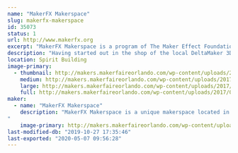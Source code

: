 ```yaml
---
name: "MakerFX Makerspace"
slug: makerfx-makerspace
id: 35073
status: 1
url: http://www.makerfx.org
excerpt: "MakerFX Makerspace is a program of The Maker Effect Foundation located in south Orlando. "
description: "Having started out in the shop of the local DeltaMaker 3D Printer factory, MakerFX now has their own dedicated space in South Orlando and a growing community of makers that are in many different realms of making. From bee keeping, 3D printing, circuit board design, costuming/cosplay, woodworking and more, the members of MakerFX strive to make our community of makers a hub of learning for South Orlando."
location: Spirit Building
image-primary:
  - thumbnail: http://makers.makerfaireorlando.com/wp-content/uploads/2017/08/MFX-Meetup-Header-2-150x150.png
    medium: http://makers.makerfaireorlando.com/wp-content/uploads/2017/08/MFX-Meetup-Header-2-300x47.png
    large: http://makers.makerfaireorlando.com/wp-content/uploads/2017/08/MFX-Meetup-Header-2.png
    full: http://makers.makerfaireorlando.com/wp-content/uploads/2017/08/MFX-Meetup-Header-2.png
maker:
  - name: "MakerFX Makerspace"
    description: "MakerFX Makerspace is a unique makerspace located in south Orlando and easily accessible by those in the area. This new makerspace is organize by a group of like minded individuals that saw a need for a new space on the south side or Orlando to fill in the geographic gaps. One of our goals is to work hand in hand with other local spaces in the Greater Orlando area. As a program of The Maker Effect Foundation, MakerFX strives to create unique classes, useful workspaces, and share ideas with the maker community. 
"
    image-primary: http://makers.makerfaireorlando.com/wp-content/uploads/2017/08/makerfx_hex_square.png
last-modified-db: "2019-10-27 17:35:46"
last-exported: "2020-05-07 09:56:28"
---
```

